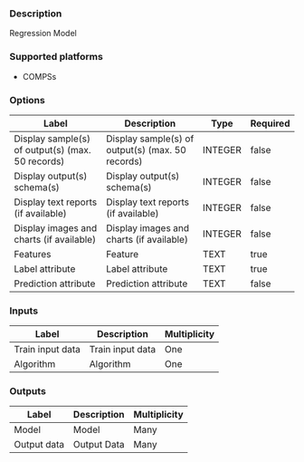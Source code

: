 ###  Description
Regression Model

###  Supported platforms
* COMPSs

###  Options
| Label | Description | Type | Required |
|---|---|---|---|
| Display sample(s) of output(s) (max. 50 records) | Display sample(s) of output(s) (max. 50 records) | INTEGER | false |
| Display output(s) schema(s) | Display output(s) schema(s) | INTEGER | false |
| Display text reports (if available) | Display text reports (if available) | INTEGER | false |
| Display images and charts (if available) | Display images and charts (if available) | INTEGER | false |
| Features | Feature | TEXT | true |
| Label attribute | Label attribute | TEXT | true |
| Prediction attribute | Prediction attribute | TEXT | false |

###  Inputs
| Label | Description | Multiplicity |
|---|---|---|
| Train input data | Train input data | One |
| Algorithm | Algorithm | One |

###  Outputs
| Label | Description | Multiplicity |
|---|---|---|
| Model | Model | Many |
| Output data | Output Data | Many |
